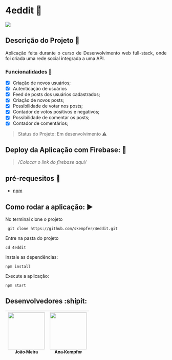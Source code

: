 # 4eddit :pushpin:


<img src="https://img.shields.io/static/v1?label=react&message=framework&color=blue&style=for-the-badge&logo=REACT"/>

## Descrição do Projeto :book:
<p align="justify">Aplicação feita durante o curso de Desenvolvimento web full-stack, onde foi criada uma rede social integrada a uma API.
</p>

### Funcionalidades  :checkered_flag:

- [X] Criação de novos usuários;
- [X] Autenticação de usuários
- [X] Feed de posts dos usuários cadastrados;
- [X] Criação de novos posts;
- [X] Possibilidade de votar nos posts;
- [X] Contador de votos positivos e negativos;
- [X] Possibilidade de comentar os posts;
- [X] Contador de comentários;

> Status do Projeto: Em desenvolvimento :warning:

## Deploy da Aplicação com Firebase: :rocket:

> */Colocar o link do firebase aqui/*

## pré-requesitos :no_entry_sign:
* [npm](https://docs.npmjs.com/cli/install#:~:text=npm%20install%20(in%20package%20directory,directory)%20as%20a%20global%20package.)

## Como rodar a aplicação: :arrow_forward:

No terminal clone o projeto

```
 git clone https://github.com/skempfer/4eddit.git
 ```

Entre na pasta do projeto

```
cd 4eddit
```

Instale as dependências: 

```
npm install
```

Execute a aplicação: 

```
npm start
```

## Desenvolvedores :shipit:

[<img src="https://avatars2.githubusercontent.com/u/60922841?s=400&u=c60700e48457e6edc2aa94bcb2824f7994e76504&v=4" width=115 > <br> <sub> João Meira </sub>](https://github.com/Meira-JH) | [<img src="https://avatars3.githubusercontent.com/u/59899999?s=400&u=4270d2c247eb059c14091c0e63f8af7fb6b4d203&v=4" width=115 > <br> <sub> Ana Kempfer </sub>](https://github.com/skempfer) | 
|-------- | -------- |

  
  
  
  
  
  

























